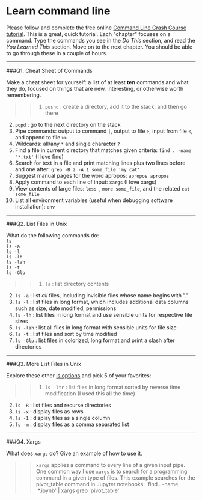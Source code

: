 # Learn command line

Please follow and complete the free online [Command Line Crash Course
tutorial](http://cli.learncodethehardway.org/book/). This is a great,
quick tutorial. Each "chapter" focuses on a command. Type the commands
you see in the _Do This_ section, and read the _You Learned This_
section. Move on to the next chapter. You should be able to go through
these in a couple of hours.

---

###Q1.  Cheat Sheet of Commands  

Make a cheat sheet for yourself: a list of at least **ten** commands and what they do, focused on things that are new, interesting, or otherwise worth remembering.

> > 1. `pushd` : create a directory, add it to the stack, and then go there
2. `popd` : go to the next directory on the stack
3. Pipe commands: output to command `|`, output to file `>`, input from file `<`, and append to file `>>`
4. Wildcards: all/any `*` and single character `?`
5. Find a file in current directory that matches given criteria: `find . -name '*.txt'` (I love find)
6. Search for text in a file and print matching lines plus two lines before and one after: `grep -B 2 -A 1 some_file 'my cat'`
7. Suggest manual pages for the word apropos: `apropos apropos`
8. Apply command to each line of input: `xargs` (I love xargs)
9. View contents of large files: `less `, `more some_file`, and the related `cat some_file`
10. List all environment variables (useful when debugging software installation): `env`

---

###Q2.  List Files in Unix   

What do the following commands do:  
`ls`  
`ls -a`  
`ls -l`  
`ls -lh`  
`ls -lah`  
`ls -t`  
`ls -Glp`  

> > 1. `ls`  : list directory contents
2. `ls -a`  : list *all* files, including invisible files whose name begins with "."
3. `ls -l`  : list files in long format, which includes additional data columns such as size, date modified, permissions
4. `ls -lh`  : list files in long format and use sensible units for respective file sizes
5. `ls -lah`  : list all files in long format with sensible units for file size
6. `ls -t`  : list files and sort by time modified
7. `ls -Glp` : list files in colorized, long format and print a slash after directories

---

###Q3.  More List Files in Unix  

Explore these other [ls options](http://www.techonthenet.com/unix/basic/ls.php) and pick 5 of your favorites:

> > 1. `ls -ltr` : list files in long format sorted by reverse time modification (I used this all the time)
2. `ls -R`  : list files and recurse directories
3. `ls -x`  : display files as rows
4. `ls -1`  : display files as a single column
5. `ls -m`  : display files as a comma separated list


---

###Q4.  Xargs   

What does `xargs` do? Give an example of how to use it.

> > `xargs` applies a command to every line of a given input pipe. One common way I use `xargs` is to search for a programming command in a given type of files. This example searches for the pivot_table command in  Jupyter notebooks: `find . -name '*.ipynb' | xargs grep 'pivot_table'

 


